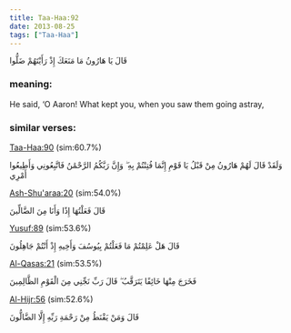 ```yaml
---
title: Taa-Haa:92
date: 2013-08-25
tags: ["Taa-Haa"]
---
```

قَالَ يَا هَارُونُ مَا مَنَعَكَ إِذْ رَأَيْتَهُمْ ضَلُّوا
### meaning: 
He said, ‘O Aaron! What kept you, when you saw them going astray,
### similar verses: 

[Taa-Haa:90](/20/90) (sim:60.7%)

وَلَقَدْ قَالَ لَهُمْ هَارُونُ مِنْ قَبْلُ يَا قَوْمِ إِنَّمَا فُتِنْتُمْ بِهِ ۖ وَإِنَّ رَبَّكُمُ الرَّحْمَٰنُ فَاتَّبِعُونِي وَأَطِيعُوا أَمْرِي

[Ash-Shu'araa:20](/26/20) (sim:54.0%)

قَالَ فَعَلْتُهَا إِذًا وَأَنَا مِنَ الضَّالِّينَ

[Yusuf:89](/12/89) (sim:53.6%)

قَالَ هَلْ عَلِمْتُمْ مَا فَعَلْتُمْ بِيُوسُفَ وَأَخِيهِ إِذْ أَنْتُمْ جَاهِلُونَ

[Al-Qasas:21](/28/21) (sim:53.5%)

فَخَرَجَ مِنْهَا خَائِفًا يَتَرَقَّبُ ۖ قَالَ رَبِّ نَجِّنِي مِنَ الْقَوْمِ الظَّالِمِينَ

[Al-Hijr:56](/15/56) (sim:52.6%)

قَالَ وَمَنْ يَقْنَطُ مِنْ رَحْمَةِ رَبِّهِ إِلَّا الضَّالُّونَ
